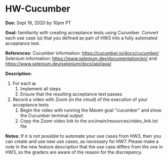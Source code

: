 # HW-Cucumber

**Due:** Sept 16, 2020 by 10pm PT

**Goal:** familiarity with creating acceptance tests using Cucumber. Convert each use case (u) that you defined as part of HW3 into a fully automated acceptance test.

**References:** Cucumber information: https://cucumber.io/docs/cucumber/
                Selenium information: https://www.selenium.dev/documentation/en/ and https://www.selenium.dev/selenium/docs/api/java/

**Description:**
1. For each __u__:
     1. Implement all steps
     1. Ensure that the resulting acceptance test passes
1. Record a video with Zoom (in the cloud) of the execution of your acceptance tests
     1. Begin the video with running the Maven goal "cucumber" and show the Cucumber terminal output
     1. Copy the Zoom video link to the src/main/resources/video_link.txt file
     
**Notes:** If it is not possible to automate your use cases from HW3, then you can create and use new use cases, as necessary for HW7.  Please make a note in the new feature description that the use case differs from the one in HW3, so the graders are aware of the reason for the discrepancy. 
